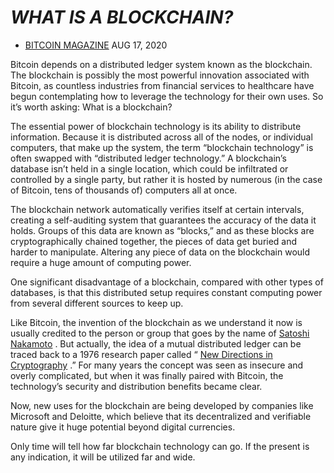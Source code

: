 # *WHAT IS A BLOCKCHAIN?*
*  [BITCOIN MAGAZINE](https://bitcoinmagazine.com/authors/bitcoin-magazine) AUG 17, 2020

Bitcoin depends on a distributed ledger system known as the blockchain. The blockchain is possibly the most powerful innovation associated with Bitcoin, as countless industries from financial services to healthcare have begun contemplating how to leverage the technology for their own uses. So it’s worth asking: What is a blockchain?

The essential power of blockchain technology is its ability to distribute information. Because it is distributed across all of the nodes, or individual computers, that make up the system, the term “blockchain technology” is often swapped with “distributed ledger technology.” A blockchain’s database isn’t held in a single location, which could be infiltrated or controlled by a single party, but rather it is hosted by numerous (in the case of Bitcoin, tens of thousands of) computers all at once.

The blockchain network automatically verifies itself at certain intervals, creating a self-auditing system that guarantees the accuracy of the data it holds. Groups of this data are known as “blocks,” and as these blocks are cryptographically chained together, the pieces of data get buried and harder to manipulate. Altering any piece of data on the blockchain would require a huge amount of computing power.

One significant disadvantage of a blockchain, compared with other types of databases, is that this distributed setup requires constant computing power from several different sources to keep up.

Like Bitcoin, the invention of the blockchain as we understand it now is usually credited to the person or group that goes by the name of  [Satoshi Nakamoto](https://bitcoinmagazine.com/what-is-bitcoin/who-created-bitcoin) . But actually, the idea of a mutual distributed ledger can be traced back to a 1976 research paper called “ [New Directions in Cryptography](https://ee.stanford.edu/~hellman/publications/24.pdf) .” For many years the concept was seen as insecure and overly complicated, but when it was finally paired with Bitcoin, the technology’s security and distribution benefits became clear.

Now, new uses for the blockchain are being developed by companies like Microsoft and Deloitte, which believe that its decentralized and verifiable nature give it huge potential beyond digital currencies.

Only time will tell how far blockchain technology can go. If the present is any indication, it will be utilized far and wide.
